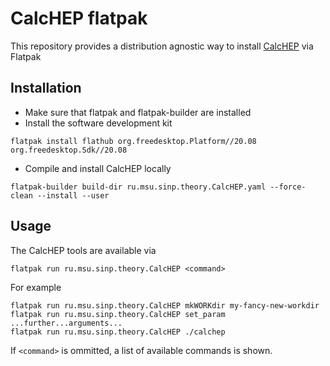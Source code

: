 CalcHEP flatpak
===============

This repository provides a distribution agnostic way to install
[CalcHEP](https://theory.sinp.msu.ru/~pukhov/calchep.html) via Flatpak

Installation
------------
- Make sure that flatpak and flatpak-builder are installed
- Install the software development kit
```
flatpak install flathub org.freedesktop.Platform//20.08 org.freedesktop.Sdk//20.08
```
- Compile and install CalcHEP locally
```
flatpak-builder build-dir ru.msu.sinp.theory.CalcHEP.yaml --force-clean --install --user
```

Usage
-----
The CalcHEP tools are available via
```
flatpak run ru.msu.sinp.theory.CalcHEP <command>
```
For example
```
flatpak run ru.msu.sinp.theory.CalcHEP mkWORKdir my-fancy-new-workdir
flatpak run ru.msu.sinp.theory.CalcHEP set_param ...further...arguments...
flatpak run ru.msu.sinp.theory.CalcHEP ./calchep
```
If `<command>` is ommitted, a list of available commands is shown.
